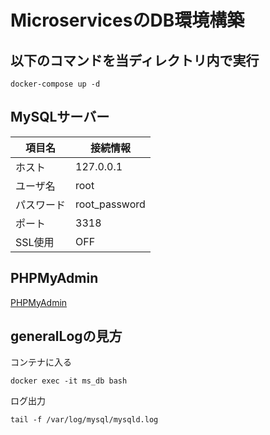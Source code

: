 # MicroservicesのDB環境構築

## 以下のコマンドを当ディレクトリ内で実行
```
docker-compose up -d
```

## MySQLサーバー

| 項目名     | 接続情報      |
|------------|---------------|
| ホスト     | 127.0.0.1     |
| ユーザ名   | root          |
| パスワード | root_password |
| ポート     | 3318          |
| SSL使用    | OFF           |

## PHPMyAdmin

[PHPMyAdmin](http://localhost:51000)

## generalLogの見方
コンテナに入る
```
docker exec -it ms_db bash
```
ログ出力
```
tail -f /var/log/mysql/mysqld.log
```